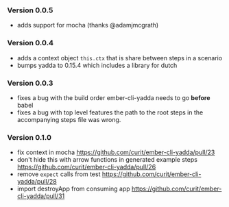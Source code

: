 ### Version 0.0.5

  - adds support for mocha (thanks @adamjmcgrath)

### Version 0.0.4

  - adds a context object ``this.ctx`` that is share between steps in a scenario
  - bumps yadda to 0.15.4 which includes a library for dutch

### Version 0.0.3

  - fixes a bug with the build order ember-cli-yadda needs to go __before__ babel
  - fixes a bug with top level features the path to the root steps in the
    accompanying steps file was wrong.

### Version 0.1.0

  - fix context in mocha https://github.com/curit/ember-cli-yadda/pull/23
  - don't hide this with arrow functions in generated example steps https://github.com/curit/ember-cli-yadda/pull/26
  - remove `expect` calls from test https://github.com/curit/ember-cli-yadda/pull/28
  - import destroyApp from consuming app https://github.com/curit/ember-cli-yadda/pull/31